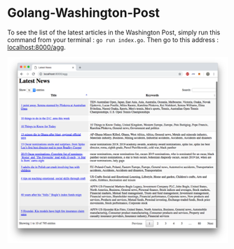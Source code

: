 # Golang-Washington-Post

To see the list of the latest articles in the Washington Post, simply run this command from your terminal : `go run index.go`. Then go to this address : [localhost:8000/agg](http://localhost:8000/agg).

![Screenshot](https://github.com/tofl/Golang-Washington-Post/blob/master/agg_page.png)
